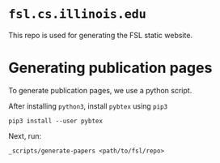 `fsl.cs.illinois.edu`
=====================

This repo is used for generating the FSL static website.

Generating publication pages
============================

To generate publication pages, we use a python script.

After installing `python3`, install `pybtex` using `pip3`

    pip3 install --user pybtex

Next, run:

    _scripts/generate-papers <path/to/fsl/repo>
